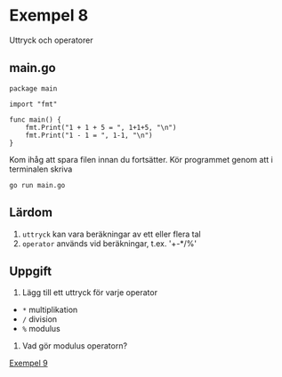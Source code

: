 # Exempel 8

Uttryck och operatorer

## main.go

	package main

	import "fmt"

	func main() {
        fmt.Print("1 + 1 + 5 = ", 1+1+5, "\n")
        fmt.Print("1 - 1 = ", 1-1, "\n")
    }

Kom ihåg att spara filen innan du fortsätter. Kör programmet genom att i terminalen skriva

	go run main.go

## Lärdom

1. `uttryck` kan vara beräkningar av ett eller flera tal
1. `operator` används vid beräkningar, t.ex. '+-*/%'

## Uppgift

1. Lägg till ett uttryck för varje operator
  - `*` multiplikation
  - `/` division
  - `%` modulus
1. Vad gör modulus operatorn?

[Exempel 9](../exempel9/README.md#exempel-9)
